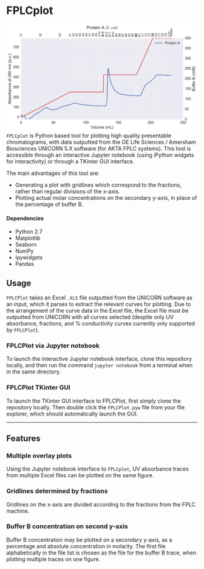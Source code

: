 # FPLCplot
![Preview of FPLC plot](preview.png)
`FPLCplot` is Python based tool for plotting high quality presentable chromatograms, with data outputted from the GE Life Sciences / Amersham Biosciences UNICORN 5.X software (for AKTA FPLC systems). This tool is accessible through an interactive Jupyter notebook (using iPython widgets for interactivity) or through a TKinter GUI interface.

The main advantages of this tool are:
* Generating a plot with gridlines which correspond to the fractions, rather than regular divisions of the x-axis.
* Plotting actual molar concentrations on the secondary y-axis, in place of the percentage of buffer B.

#### Dependencies
- Python 2.7
- Matplotlib
- Seaborn
- NumPy
- ipywidgets
- Pandas

## Usage
`FPLCPlot` takes an Excel `.XLS` file outputted from the UNICORN software as an input, which it parses to extract the relevant curves for plotting. Due to the arrangement of the curve data in the Excel file, the Excel file must be outputted from UNICORN with all curves selected (despite only UV absorbance, fractions, and % conductivity curves currently only supported by `FPLCPlot`).

### FPLCPlot via Jupyter notebook
To launch the interactive Jupyter notebook interface, clone this repository locally, and then run the command `jupyter notebook` from a terminal when in the same directory.

### FPLCPlot TKinter GUI
To launch the TKinter GUI interface to FPLCPlot, first simply clone the repository locally. Then double click the `FPLCPlot.pyw` file from your file explorer, which should automatically launch the GUI.

---

## Features
### Multiple overlay plots
Using the Jupyter notebook interface to `FPLCplot`, UV absorbance traces from multiple Excel files can be plotted on the same figure.

### Gridlines determined by fractions
Gridlines on the x-axis are divided according to the fractions from the FPLC machine.

### Buffer B concentration on second y-axis
Buffer B concentration may be plotted on a secondary y-axis, as a percentage and absolute concentration in molarity. The first file alphabetically in the file list is chosen as the file for the buffer B trace, when plotting multiple traces on one figure.
